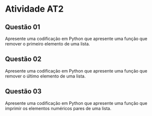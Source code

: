 <h1> Atividade AT2 </h1>
<h2> Questão 01 </h2>
<p> Apresente uma codificação em Python que apresente uma função que remover o
primeiro elemento de uma lista. </p>
<h2> Questão 02 </h2>
<p> Apresente uma codificação em Python que apresente uma função que remover o
último elemento de uma lista. </p>
<h2> Questão 03 </h2>
<p> Apresente uma codificação em Python que apresente uma função que imprimir os
elementos numéricos pares de uma lista. </p>

